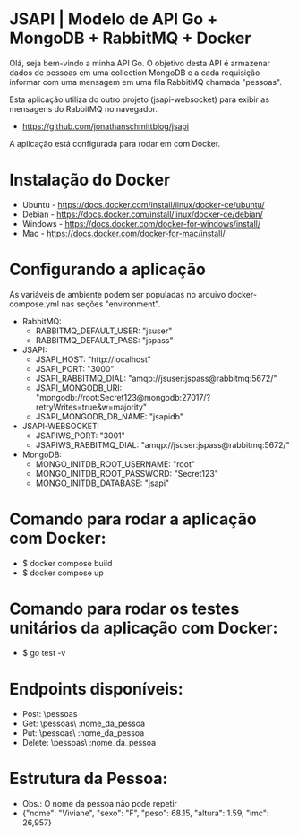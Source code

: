 # JSAPI | Modelo de API Go + MongoDB + RabbitMQ + Docker

Olá, seja bem-vindo a minha API Go.
O objetivo desta API é armazenar dados de pessoas em uma collection MongoDB e a cada requisição informar com uma mensagem em uma fila RabbitMQ chamada "pessoas".

Esta aplicação utiliza do outro projeto (jsapi-websocket) para exibir as mensagens do RabbitMQ no navegador.
- https://github.com/jonathanschmittblog/jsapi

A aplicação está configurada para rodar em com Docker.

# Instalação do Docker
- Ubuntu - https://docs.docker.com/install/linux/docker-ce/ubuntu/
- Debian - https://docs.docker.com/install/linux/docker-ce/debian/
- Windows - https://docs.docker.com/docker-for-windows/install/
- Mac - https://docs.docker.com/docker-for-mac/install/

# Configurando a aplicação
As variáveis de ambiente podem ser populadas no arquivo docker-compose.yml nas seções "environment".
- RabbitMQ:
  - RABBITMQ_DEFAULT_USER: "jsuser"
  - RABBITMQ_DEFAULT_PASS: "jspass"
- JSAPI:
  - JSAPI_HOST: "http://localhost"
  - JSAPI_PORT: "3000"
  - JSAPI_RABBITMQ_DIAL: "amqp://jsuser:jspass@rabbitmq:5672/"
  - JSAPI_MONGODB_URI: "mongodb://root:Secret123@mongodb:27017/?retryWrites=true&w=majority"
  - JSAPI_MONGODB_DB_NAME: "jsapidb"
- JSAPI-WEBSOCKET:
  - JSAPIWS_PORT: "3001"
  - JSAPIWS_RABBITMQ_DIAL: "amqp://jsuser:jspass@rabbitmq:5672/"
- MongoDB:
  - MONGO_INITDB_ROOT_USERNAME: "root"
  - MONGO_INITDB_ROOT_PASSWORD: "Secret123"
  - MONGO_INITDB_DATABASE: "jsapi"

# Comando para rodar a aplicação com Docker:
- $ docker compose build
- $ docker compose up

# Comando para rodar os testes unitários da aplicação com Docker:
- $ go test -v

# Endpoints disponíveis:
- Post: \pessoas
- Get: \pessoas\ :nome_da_pessoa
- Put: \pessoas\ :nome_da_pessoa
- Delete: \pessoas\ :nome_da_pessoa

# Estrutura da Pessoa:
- Obs.: O nome da pessoa não pode repetir
- {"nome": "Viviane", "sexo": "F", "peso": 68.15, "altura": 1.59, "imc": 26,957}

